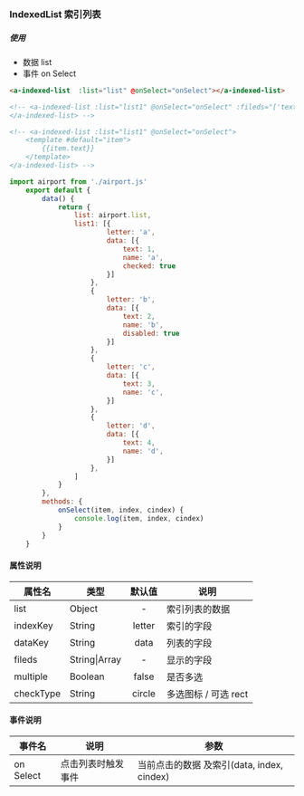 ### 

### IndexedList 索引列表

##### 使用

- 数据 list
- 事件 on Select

```html
<a-indexed-list  :list="list" @onSelect="onSelect"></a-indexed-list>

<!-- <a-indexed-list :list="list1" @onSelect="onSelect" :fileds="['text', 'name']" :multiple="true">
</a-indexed-list> -->

<!-- <a-indexed-list :list="list1" @onSelect="onSelect">
    <template #default="item">
        {{item.text}}
    </template>
</a-indexed-list> -->
```

```js
import airport from './airport.js'
    export default {
        data() {
            return {
                list: airport.list,
                list1: [{
                        letter: 'a',
                        data: [{
                            text: 1,
                            name: 'a',
                            checked: true
                        }]
                    },
                    {
                        letter: 'b',
                        data: [{
                            text: 2,
                            name: 'b',
                            disabled: true
                        }]
                    },
                    {
                        letter: 'c',
                        data: [{
                            text: 3,
                            name: 'c',
                        }]
                    },
                    {
                        letter: 'd',
                        data: [{
                            text: 4,
                            name: 'd',
                        }]
                    },
                ]
            }
        },
        methods: {
            onSelect(item, index, cindex) {
                console.log(item, index, cindex)
            }
        }
    }
```

#### 属性说明

| 属性名       | 类型            | 默认值    | 说明             |
| --------- | ------------- |:------:| -------------- |
| list      | Object        | -      | 索引列表的数据        |
| indexKey  | String        | letter | 索引的字段          |
| dataKey   | String        | data   | 列表的字段          |
| fileds    | String\|Array | -      | 显示的字段          |
| multiple  | Boolean       | false  | 是否多选           |
| checkType | String        | circle | 多选图标 / 可选 rect |

#### 事件说明

| 事件名      | 说明        | 参数                               |
| -------- | --------- | -------------------------------- |
| on Select | 点击列表时触发事件 | 当前点击的数据 及索引(data, index, cindex) |
